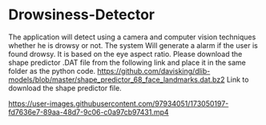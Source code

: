 # Drowsiness-Detector
The application will detect using a camera and computer vision techniques whether he is drowsy or not. The system Will generate a alarm if the user is found drowsy. It is based on the eye aspect ratio.
Please download the shape predictor .DAT file from the following link and place it in the same folder as the python code.
https://github.com/davisking/dlib-models/blob/master/shape_predictor_68_face_landmarks.dat.bz2   Link to download the shape predictor file.



https://user-images.githubusercontent.com/97934051/173050197-fd7636e7-89aa-48d7-9c06-c0a97cb97431.mp4

